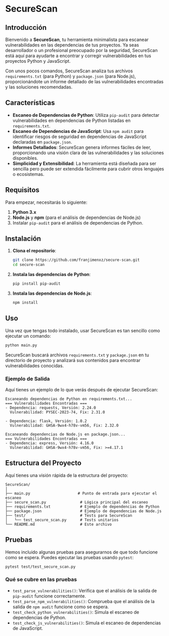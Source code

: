 
# SecureScan

## Introducción

Bienvenido a **SecureScan**, tu herramienta minimalista para escanear vulnerabilidades en las dependencias de tus proyectos. Ya seas desarrollador o un profesional preocupado por la seguridad, SecureScan está aquí para ayudarte a encontrar y corregir vulnerabilidades en tus proyectos Python y JavaScript.

Con unos pocos comandos, SecureScan analiza tus archivos `requirements.txt` (para Python) y `package.json` (para Node.js), proporcionándote un informe detallado de las vulnerabilidades encontradas y las soluciones recomendadas.

## Características

- **Escaneo de Dependencias de Python**: Utiliza `pip-audit` para detectar vulnerabilidades en dependencias de Python listadas en `requirements.txt`.
- **Escaneo de Dependencias de JavaScript**: Usa `npm audit` para identificar riesgos de seguridad en dependencias de JavaScript declaradas en `package.json`.
- **Informes Detallados**: SecureScan genera informes fáciles de leer, proporcionando una visión clara de las vulnerabilidades y las soluciones disponibles.
- **Simplicidad y Extensibilidad**: La herramienta está diseñada para ser sencilla pero puede ser extendida fácilmente para cubrir otros lenguajes o ecosistemas.

## Requisitos

Para empezar, necesitarás lo siguiente:

1. **Python 3.x**
2. **Node.js** y **npm** (para el análisis de dependencias de Node.js)
3. Instalar `pip-audit` para el análisis de dependencias de Python.

## Instalación

1. **Clona el repositorio**:
   ```bash
   git clone https://github.com/franjimenxz/secure-scan.git
   cd secure-scan
   ```

2. **Instala las dependencias de Python**:
   ```bash
   pip install pip-audit
   ```

3. **Instala las dependencias de Node.js**:
   ```bash
   npm install
   ```

## Uso

Una vez que tengas todo instalado, usar SecureScan es tan sencillo como ejecutar un comando:

```bash
python main.py
```

SecureScan buscará archivos `requirements.txt` y `package.json` en tu directorio de proyecto y analizará sus contenidos para encontrar vulnerabilidades conocidas.

### Ejemplo de Salida

Aquí tienes un ejemplo de lo que verás después de ejecutar SecureScan:

```plaintext
Escaneando dependencias de Python en requirements.txt...
=== Vulnerabilidades Encontradas ===
- Dependencia: requests, Versión: 2.24.0
  Vulnerabilidad: PYSEC-2023-74, Fix: 2.31.0

- Dependencia: flask, Versión: 1.0.2
  Vulnerabilidad: GHSA-9wx4-h78v-vm56, Fix: 2.32.0

Escaneando dependencias de Node.js en package.json...
=== Vulnerabilidades Encontradas ===
- Dependencia: express, Versión: 4.16.0
  Vulnerabilidad: GHSA-9wx4-h78v-vm56, Fix: >=4.17.1
```

## Estructura del Proyecto

Aquí tienes una visión rápida de la estructura del proyecto:

```plaintext
SecureScan/
│
├── main.py                     # Punto de entrada para ejecutar el escaneo
├── secure_scan.py               # Lógica principal del escaneo
├── requirements.txt             # Ejemplo de dependencias de Python
├── package.json                 # Ejemplo de dependencias de Node.js
├── test/                        # Tests para SecureScan
│   └── test_secure_scan.py      # Tests unitarios
└── README.md                    # Este archivo
```

## Pruebas

Hemos incluido algunas pruebas para asegurarnos de que todo funcione como se espera. Puedes ejecutar las pruebas usando `pytest`:

```bash
pytest test/test_secure_scan.py
```

### Qué se cubre en las pruebas

- `test_parse_vulnerabilities()`: Verifica que el análisis de la salida de `pip-audit` funcione correctamente.
- `test_parse_npm_vulnerabilities()`: Comprueba que el análisis de la salida de `npm audit` funcione como se espera.
- `test_check_python_vulnerabilities()`: Simula el escaneo de dependencias de Python.
- `test_check_js_vulnerabilities()`: Simula el escaneo de dependencias de JavaScript.
